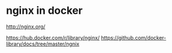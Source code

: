 # nginx in docker
http://nginx.org/

https://hub.docker.com/r/library/nginx/
https://github.com/docker-library/docs/tree/master/ngnix
